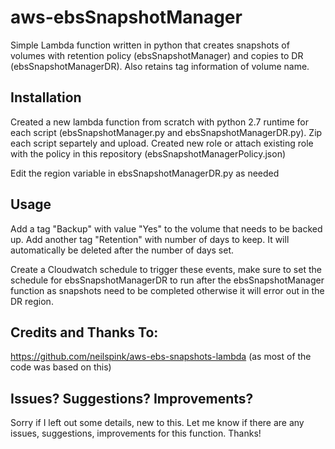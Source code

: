 # aws-ebsSnapshotManager
Simple Lambda function written in python that creates snapshots of volumes with retention policy (ebsSnapshotManager) and copies to DR (ebsSnapshotManagerDR). Also retains tag information of volume name.

## Installation
Created a new lambda function from scratch with python 2.7 runtime for each script (ebsSnapshotManager.py and ebsSnapshotManagerDR.py).  Zip each script separtely and upload. Created new role or attach existing role with the policy in this repository (ebsSnapshotManagerPolicy.json)

Edit the region variable in ebsSnapshotManagerDR.py as needed

## Usage
Add a tag "Backup" with value "Yes" to the volume that needs to be backed up.
Add another tag "Retention" with number of days to keep.  It will automatically be deleted after the number of days set.

Create a Cloudwatch schedule to trigger these events, make sure to set the schedule for ebsSnapshotManagerDR to run after the  ebsSnapshotManager function as snapshots need to be completed otherwise it will error out in the DR region.

## Credits and Thanks To:

https://github.com/neilspink/aws-ebs-snapshots-lambda  (as most of the code was based on this)

## Issues? Suggestions? Improvements?
Sorry if I left out some details, new to this.  Let me know if there are any issues, suggestions, improvements for this function.  Thanks!
